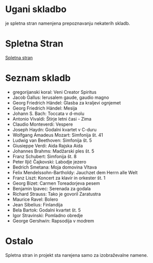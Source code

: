 # Ugani skladbo
je spletna stran namenjena prepoznavanju nekaterih skladb.

# Spletna Stran
[Spletna stran](https://gum.vercel.app/)

# Seznam skladb
* gregorijanski koral: Veni Creator Spiritus
* Jacob Gallus: Ierusalem gaude, gaudio magno
* Georg Friedrich Händel: Glasba za kraljevi ognjemet
* Georg Friedrich Händel: Mesija
* Johann S. Bach: Toccata v d-molu
* Antonio Vivaldi: Štirje letni časi - Zima
* Claudio Monteverdi: Vespere
* Joseph Haydn: Godalni kvartet v C-duru
* Wolfgang Amadeus Mozart: Simfonija št. 41
* Ludwig van Beethoven: Simfonija št. 5
* Giusieppe Verdi: Aida Rajska Aida
* Johannes Brahms: Madžarski ples št. 5
* Franz Schubert: Simfonija št. 8
* Peter Iljič Čajkovski: Labodje jezero
* Bedrich Smetana: Moja domovina Vltava
* Felix Mendelssohn-Bartholdy: Jauchzet dem Herrn alle Welt
* Franz Liszt: Koncert za klavir in orkester št. 1
* Georg Bizet: Carmen Toreadorjeva pesem
* Benjamin Ipavec: Serenada za godala
* Richard Strauss: Tako je govoril Zaratustra
* Maurice Ravel: Bolero
* Jean Sibelius: Finlandija
* Bela Bartok: Godalni kvartet št. 5
* Igor Stravinski: Pomladno obredje
* George Gershwin: Rapsodija v modrem

# Ostalo
Spletna stran in projekt sta narejena samo za izobraževalne namene. 